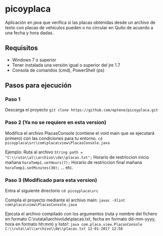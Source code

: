 # picoyplaca
Aplicación en java que verifica si las placas obtenidas desde un archivo de texto con placas de vehículos pueden o no circular en Quito de acuerdo a una fecha y hora dadas.

## Requisitos
- Windows 7 o superior
- Tener instalada una versión igual o superior del jre 1.7
- Consola de comandos (cmd), PowerShell (ps)

## Pasos para ejecución
### Paso 1
Descarga el proyecto
`git clone https://github.com/eptene/picoyplaca.git`

### Paso 2 (Ya no se requiere en esta version)
Modifica el archivo PlacasConsole (contiene el void main que se ejecutará primero) con las condiciones para tu entorno.
`cd picoyplaca\src\com\placa\view\PlacasConsole.java`

Ejemplo:
Ruta al archivo `String path = "C:\\ruta\\al\\archivo\\de\\placas.txt";`
Horario de restriccion inicio mañana `horaTemp1.setHours(7);`
Horario de restriccion final mañana `horaTemp1.setMinutes(30);` ... etc.

### Paso 3 (Modificado para esta version)
Entra al siguiente directorio
`cd picoyplaca\src`

Compila el proyecto mediante el archivo main:
`javac -Xlint com\placa\view\PlacasConsole.java`

Ejecuta el archivo compilado con los argumentos (ruta y nombre del fichero en formato C:\\ruta\\al\\archivo\\de\\placas.txt, 
fecha en formato dd-mm-yyyy, hora en formato hh:mm) y listo!:
`java com.placa.view.PlacasConsole C:\\ruta\\al\\archivo\\de\\placas.txt 12-01-2017 12:58`




